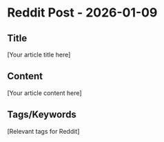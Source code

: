 # Reddit Post - 2026-01-09

## Title
[Your article title here]

## Content
[Your article content here]

## Tags/Keywords
[Relevant tags for Reddit]
